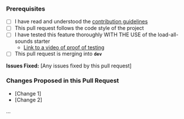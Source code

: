 ### Prerequisites
* [ ] I have read and understood the [contribution guidelines](CONTRIBUTING.md)
* [ ] This pull request follows the code style of the project
* [ ] I have tested this feature thoroughly WITH THE USE of the load-all-sounds starter
  * [Link to a video of proof of testing]()
* [ ] This pull request is merging into **`dev`**

**Issues Fixed:** [Any issues fixed by this pull request]

### Changes Proposed in this Pull Request
* [Change 1]
* [Change 2]

...


